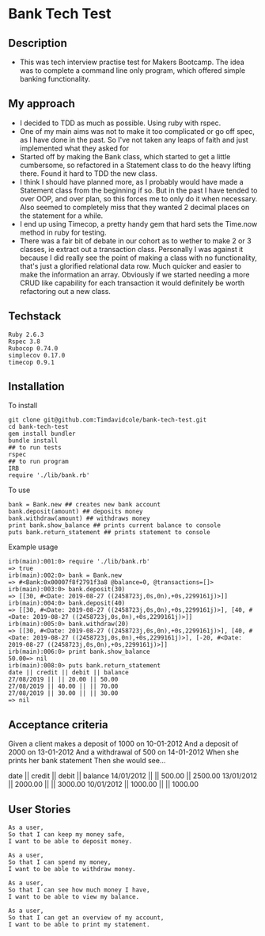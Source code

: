 # Bank Tech Test

## Description

- This was tech interview practise test for Makers Bootcamp.  The idea was to complete a command line only program, which offered simple banking functionality.

## My approach

- I decided to TDD as much as possible.  Using ruby with rspec.
- One of my main aims was not to make it too complicated or go off spec, as I have done in the past.  So I've not taken any leaps of faith and just implemented what they asked for
- Started off by making the Bank class, which started to get a little cumbersome, so refactored in a Statement class to do the heavy lifting there.  Found it hard to TDD the new class.
- I think I should have planned more, as I probably would have made a Statement class from the beginning if so.  But in the past I have tended to over OOP, and over plan, so this forces me to only do it when necessary.  Also seemed to completely miss that they wanted 2 decimal places on the statement for a while.
- I end up using Timecop, a pretty handy gem that hard sets the Time.now method in ruby for testing.
- There was a fair bit of debate in our cohort as to wether to make 2 or 3 classes, ie extract out a transaction class.  Personally I was against it because I did really see the point of making a class with no functionality, that's just a glorified relational data row.  Much quicker and easier to make the information an array.  Obviously if we started needing a more CRUD like capability for each transaction it would definitely be worth refactoring out a new class.

## Techstack

```
Ruby 2.6.3
Rspec 3.8
Rubocop 0.74.0
simplecov 0.17.0
timecop 0.9.1
```

## Installation

To install
```
git clone git@github.com:Timdavidcole/bank-tech-test.git
cd bank-tech-test
gem install bundler
bundle install
## to run tests
rspec
## to run program
IRB
require './lib/bank.rb'
```

To use

```
bank = Bank.new ## creates new bank account
bank.deposit(amount) ## deposits money
bank.withdraw(amount) ## withdraws money
print bank.show_balance ## prints current balance to console
puts bank.return_statement ## prints statement to console
```

Example usage

```
irb(main):001:0> require './lib/bank.rb'
=> true
irb(main):002:0> bank = Bank.new
=> #<Bank:0x00007f8f2791f3a8 @balance=0, @transactions=[]>
irb(main):003:0> bank.deposit(30)
=> [[30, #<Date: 2019-08-27 ((2458723j,0s,0n),+0s,2299161j)>]]
irb(main):004:0> bank.deposit(40)
=> [[30, #<Date: 2019-08-27 ((2458723j,0s,0n),+0s,2299161j)>], [40, #<Date: 2019-08-27 ((2458723j,0s,0n),+0s,2299161j)>]]
irb(main):005:0> bank.withdraw(20)
=> [[30, #<Date: 2019-08-27 ((2458723j,0s,0n),+0s,2299161j)>], [40, #<Date: 2019-08-27 ((2458723j,0s,0n),+0s,2299161j)>], [-20, #<Date: 2019-08-27 ((2458723j,0s,0n),+0s,2299161j)>]]
irb(main):006:0> print bank.show_balance
50.00=> nil
irb(main):008:0> puts bank.return_statement
date || credit || debit || balance
27/08/2019 || || 20.00 || 50.00
27/08/2019 || 40.00 || || 70.00
27/08/2019 || 30.00 || || 30.00
=> nil
```

## Acceptance criteria

Given a client makes a deposit of 1000 on 10-01-2012
And a deposit of 2000 on 13-01-2012
And a withdrawal of 500 on 14-01-2012
When she prints her bank statement
Then she would see...

date || credit || debit || balance
14/01/2012 || || 500.00 || 2500.00
13/01/2012 || 2000.00 || || 3000.00
10/01/2012 || 1000.00 || || 1000.00

## User Stories

```
As a user,
So that I can keep my money safe,
I want to be able to deposit money.
```

```
As a user,
So that I can spend my money,
I want to be able to withdraw money.
```

```
As a user,
So that I can see how much money I have,
I want to be able to view my balance.
```

```
As a user,
So that I can get an overview of my account,
I want to be able to print my statement.
```
